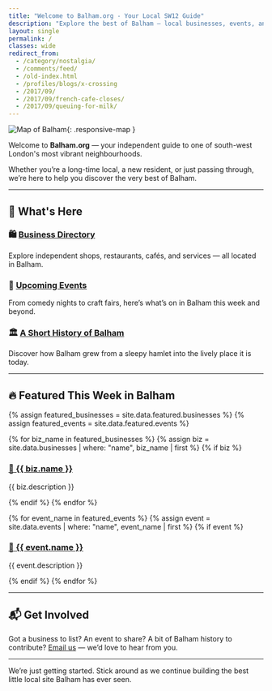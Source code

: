 ```yaml
---
title: "Welcome to Balham.org - Your Local SW12 Guide"
description: "Explore the best of Balham — local businesses, events, and stories from SW12."
layout: single
permalink: /
classes: wide
redirect_from:
  - /category/nostalgia/
  - /comments/feed/
  - /old-index.html
  - /profiles/blogs/x-crossing
  - /2017/09/
  - /2017/09/french-cafe-closes/
  - /2017/09/queuing-for-milk/
---
```


![Map of Balham](/images/map.webp){: .responsive-map }

Welcome to **Balham.org** — your independent guide to one of south-west
London's most vibrant neighbourhoods.

Whether you’re a long-time local, a new resident, or just passing through,
we’re here to help you discover the very best of Balham.

---

## 📍 What's Here

### 🛍️ [Business Directory](/directory/)
Explore independent shops, restaurants, cafés, and services — all located
in Balham.

### 📅 [Upcoming Events](/events/)
From comedy nights to craft fairs, here’s what’s on in Balham this week
and beyond.

### 🏛️ [A Short History of Balham](/history/)
Discover how Balham grew from a sleepy hamlet into the lively place it is
today.

---

## 🔥 Featured This Week in Balham

<div class="featured-grid">
  {% assign featured_businesses = site.data.featured.businesses %}
  {% assign featured_events = site.data.featured.events %}

  {% for biz_name in featured_businesses %}
    {% assign biz = site.data.businesses | where: "name", biz_name | first %}
    {% if biz %}
      <div class="featured-block">
        <h3><a href="/directory/#{{ biz.name | slugify }}">🏪 {{ biz.name }}</a></h3>
        <p>{{ biz.description }}</p>
      </div>
    {% endif %}
  {% endfor %}

  {% for event_name in featured_events %}
    {% assign event = site.data.events | where: "name", event_name | first %}
    {% if event %}
      <div class="featured-block">
        <h3><a href="/events/#{{ event.name | slugify }}">🎉 {{ event.name }}</a></h3>
        <p>{{ event.description }}</p>
      </div>
    {% endif %}
  {% endfor %}
</div>

---

## 📬 Get Involved

Got a business to list? An event to share? A bit of Balham history to
contribute? [Email us](mailto:hello@balham.org) — we’d love to hear from
you.

---

We’re just getting started. Stick around as we continue building the best
little local site Balham has ever seen.

